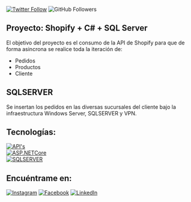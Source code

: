 [![Twitter Follow](https://img.shields.io/twitter/follow/tonyleonn?style=social)](https://twitter.com/tonyleonn)
![GitHub Followers](https://img.shields.io/github/followers/antonioleonn?style=social)

## Proyecto: Shopify + C# + SQL Server
El objetivo del proyecto es el consumo de la API de Shopify para que de forma asincrona se realice toda la iteración de:
- Pedidos
- Productos
- Cliente

## SQLSERVER
Se insertan los pedidos en las diversas sucursales del cliente bajo la infraestructura Windows Server, SQLSERVER y VPN.

## Tecnologías:

[![API's](https://img.shields.io/badge/API's-3DDC84?style=for-the-badge&logo=API's&logoColor=white&labelColor=101010)]()
</br>
[![ASP.NETCore](https://img.shields.io/badge/ASP.NETCore-007396?style=for-the-badge&logo=ASP.NETCore&logoColor=white&labelColor=101010)]()
</br>
[![SQLSERVER](https://img.shields.io/badge/SQLSERVER-4479A1?style=for-the-badge&logo=sqlserver&logoColor=white&labelColor=101010)]()
</br> 


## Encuéntrame en:

[![Instagram](https://img.shields.io/badge/Instagram-@tonyleonn-E4405F?style=for-the-badge&logo=instagram&logoColor=white&labelColor=101010)](https://instagram.com/tonyleonn)
[![Facebook](https://img.shields.io/badge/Facebook-@tonyleonnava-1877F2?style=for-the-badge&logo=facebook&logoColor=white&labelColor=101010)](https://facebook.com/tonyleonnava)
[![LinkedIn](https://img.shields.io/badge/LinkedIn-Antonio_Leon-0077B5?style=for-the-badge&logo=linkedin&logoColor=white&labelColor=101010)](https://www.linkedin.com/in/antonioleonn)

